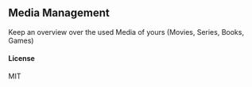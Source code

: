 ## Media Management

Keep an overview over the used Media of yours (Movies, Series, Books, Games)

#### License

MIT